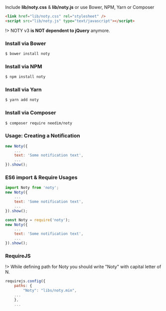 Include **lib/noty.css** & **lib/noty.js**
or use Bower, NPM, Yarn or Composer

```html
<link href="lib/noty.css" rel="stylesheet" />
<script src="lib/noty.js" type="text/javascript"></script>
```

!> NOTY v3 **is NOT dependent to jQuery** anymore.

### Install via Bower

```bash
$ bower install noty
```

### Install via NPM

```bash
$ npm install noty
```

### Install via Yarn

```bash
$ yarn add noty
```

### Install via Composer

```bash
$ composer require needim/noty
```

### Usage: Creating a Notification

```javascript
new Noty({
    ...
    text: 'Some notification text',
    ...
}).show();
```

### ES6 import & Require Usages

```javascript
import Noty from 'noty';
new Noty({
    ...
    text: 'Some notification text',
    ...
}).show();

const Noty = require('noty');
new Noty({
    ...
    text: 'Some notification text',
    ...
}).show();
```

### RequireJS

!> While defining path for Noty you should write "Noty" with capital letter of N.

```javascript
requirejs.config({
	paths: {
		"Noty": "libs/noty.min",
    ...
	},
    ...
```
